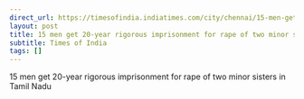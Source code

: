 ```yaml
---
direct_url: https://timesofindia.indiatimes.com/city/chennai/15-men-get-20-year-rigorous-imprisonment-for-rape-of-two-minor-sisters-in-tn/articleshow/111797808.cms
layout: post
title: 15 men get 20-year rigorous imprisonment for rape of two minor sisters in Tamil Nadu
subtitle: Times of India
tags: []
---
```


15 men get 20-year rigorous imprisonment for rape of two minor sisters in Tamil Nadu
